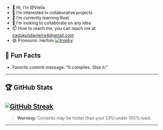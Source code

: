 - 👋 Hi, I’m @Viella
- 👀 I’m interested in collaborative projects
- 🌱 I’m currently learning Rust 
- 💞️ I’m looking to collaborate on any idea
- 📫 How to reach me, you can reach me at iradukundavierra4@gmail.com
- 😄 Pronouns: He/him
[![trophy](https://github-profile-trophy.vercel.app/?username=unmatched78&theme=radical&title=Stars,Commits,Repositories,Followers,Contributions,Languages)](https://github.com/ryo-ma/github-profile-trophy)
## 🤔 Fun Facts
- Favorite commit message: “It compiles. Ship it.”

---

## 🏆 GitHub Stats


[![GitHub Streak](https://streak-stats.demolab.com/?user=unmatched78&theme=radical)](https://git.io/streak-stats)
---

> **Warning:** Contents may be hotter than your CPU under 100% load.

---
